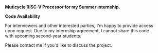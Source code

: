 **Muticycle RISC-V Processor for my Summer internship.**

**Code Availability**

For interviewers and other interested parties, I'm happy to provide access upon request. Due to my internship agreement, I cannot share this code with upcoming second-year students.

Please contact me if you'd like to discuss the project.

